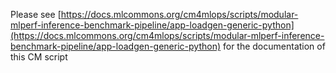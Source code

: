 Please see [https://docs.mlcommons.org/cm4mlops/scripts/modular-mlperf-inference-benchmark-pipeline/app-loadgen-generic-python](https://docs.mlcommons.org/cm4mlops/scripts/modular-mlperf-inference-benchmark-pipeline/app-loadgen-generic-python) for the documentation of this CM script
